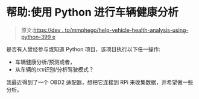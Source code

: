 # 帮助:使用 Python 进行车辆健康分析

> 原文:[https://dev . to/mmphego/help-vehicle-health-analysis-using-python-399 e](https://dev.to/mmphego/help-vehicle-health-analysis-using-python-399e)

是否有人曾经参与或知道 Python 项目，该项目执行以下任一操作:

*   车辆健康分析/预测或者，
*   从车辆的`ECU`识别/分析驾驶模式？

我最近得到了一个 OBD2 适配器，想把它连接到 RPi 来收集数据，并希望做一些分析。